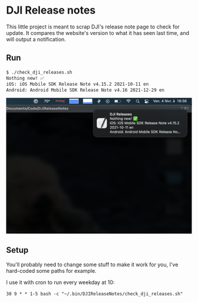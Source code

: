 # DJI Release notes

This little project is meant to scrap DJI's release note page to check for update. It compares the website's version to what it has seen last time, and will output a notification.

## Run

```shell
$ ./check_dji_releases.sh
Nothing new! ✅
iOS: iOS Mobile SDK Release Note v4.15.2 2021-10-11 en
Android: Android Mobile SDK Release Note v4.16 2021-12-29 en
```
![notification](/screenshot.png)


## Setup

You'll probably need to change some stuff to make it work for you, I've hard-coded some paths for example.

I use it with cron to run every weekday at 10:
```crontab
30 9 * * 1-5 bash -c "~/.bin/DJIReleaseNotes/check_dji_releases.sh"
```

